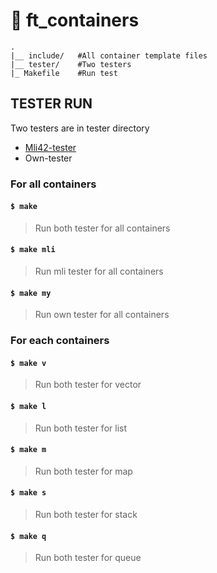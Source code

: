 # **:rocket: ft_containers**

```
.
|__ include/   #All container template files
|__ tester/    #Two testers
|_ Makefile    #Run test
```

## TESTER RUN

Two testers are in tester directory

- [Mli42-tester](https://github.com/mli42/containers_test)
- Own-tester

### For all containers

#### `$ make`

> Run both tester for all containers

#### `$ make mli`

> Run mli tester for all containers

#### `$ make my`

> Run own tester for all containers



### For each containers

#### `$ make v`

> Run both tester for vector

#### `$ make l`

> Run both tester for list

#### `$ make m`

> Run both tester for map

#### `$ make s`

> Run both tester for stack

#### `$ make q`

> Run both tester for queue


